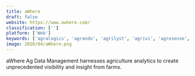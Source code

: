 ```yaml
---
title: aWhere
draft: false 
website: https://www.awhere.com/
classification: ['']
platform: ['Web']
keywords: ['agralogics', 'agrando', 'agrilyst', 'agrivi', 'agrosense', 'climate_fieldview', 'cropmetrics', 'cropzilla', 'cropio', 'farmerp', 'farmlogs', 'gatekeeper', 'geovisual_analytics', 'granular', 'navfarm', 'produce_inventory_control_system', 'sourcetrace', 'tiger_jill', 'trimble', 'ifarma', 'oneweigh']
image: 2020/04/aWhere.png
---
```

aWhere Ag Data Management harnesses agriculture analytics to create unprecedented visibility and insight from farms.